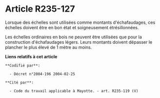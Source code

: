 # Article R235-127

Lorsque des échelles sont utilisées comme montants d'échafaudages, ces échelles doivent être en bon état et soigneusement
étrésillonnées.

Les échelles ordinaires en bois ne peuvent être utilisées que pour la construction d'échafaudages légers. Leurs montants
doivent dépasser le plancher le plus élevé de 1 mètre au moins.

**Liens relatifs à cet article**

	**Codifié par**:

	  - Décret n°2004-196 2004-02-25

	**Cité par**:

	  - Code du travail applicable à Mayotte. - art. R235-119 (V)

